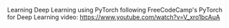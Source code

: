 Learning Deep Learning using PyTorch following FreeCodeCamp's PyTorch for Deep Learning video: https://www.youtube.com/watch?v=V_xro1bcAuA

